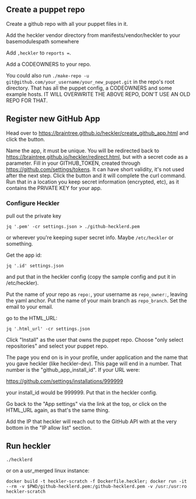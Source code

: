 ## Create a puppet repo

Create a github repo with all your puppet files in it.

Add the heckler vendor directory from manifests/vendor/heckler to your basemodulespath somewhere

Add `,heckler` to `reports =`.

Add a CODEOWNERS to your repo.
 
You could also run `./make-repo -u git@github.com/your_username/your_new_puppet.git` in the repo's root directory.  That has all the puppet config, a CODEOWNERS and some example hosts. IT WILL OVERWRITE THE ABOVE REPO, DON'T USE AN OLD REPO FOR THAT. 

## Register new GitHub App

Head over to https://braintree.github.io/heckler/create_github_app.html and click the button.

Name the app, it must be unique. You will be redirected back to https://braintree.github.io/heckler/redirect.html, but with a secret code as a parameter.  Fill in your GITHUB_TOKEN, created through https://github.com/settings/tokens.  It can have short validity, it's not used after the next step.  Click the button and it will complete the curl command.  Run that in a location you keep secret information (encrypted, etc), as it contains the PRIVATE KEY for your app.

### Configure Heckler

pull out the private key

```
jq '.pem' -cr settings.json > ./github-hecklerd.pem
```

or wherever you're keeping super secret info.  Maybe `/etc/heckler` or something.

Get the app id:
```
jq '.id' settings.json
```
and put that in the heckler config (copy the sample config and put it in /etc/heckler).

Put the name of your repo as `repo:`, your username as `repo_owner:`, leaving the yaml anchor.  Put the name of your main branch as `repo_branch`.  Set the email to your email.

go to the HTML_URL:

```
jq '.html_url' -cr settings.json
```

Click "Install" as the user that owns the puppet repo.  Choose "only select repositories" and select your puppet repo.

The page you end on is in your profile, under application and the name that you gave heckler (like heckler-dev).  This page will end in a number.  That number is the "github_app_install_id".  If your URL were:

https://github.com/settings/installations/999999

your install_id would be 999999.  Put that in the heckler config.

Go back to the "App settings" via the link at the top, or click on the HTML_URL again, as that's the same thing.

Add the IP that heckler will reach out to the GitHub API with at the very bottom in the "IP allow list" section.


## Run heckler

```
./hecklerd
```

or on a usr_merged linux instance:

```
docker build -t heckler-scratch -f Dockerfile.heckler; docker run -it --rm -v $PWD/github-hecklerd.pem:/github-hecklerd.pem -v /usr:/usr:ro heckler-scratch
```
